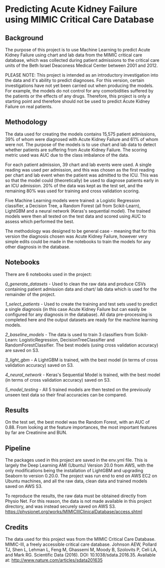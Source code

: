 # Predicting Acute Kidney Failure using MIMIC Critical Care Database

## Background
The purpose of this project is to use Machine Learning to predict Acute Kidney Failure using chart and lab data from the MIMIC critical care database, which was collected during patient admissions to the critical care units of the Beth Israel Deaconess Medical Center between 2001 and 2012.

PLEASE NOTE: This project is intended as an introductory investigation into the data and it's ability to predict diagnoses. For this version, certain investigations have not yet been carried out when producing the models. For example, the models do not control for any comorbidities suffered by the patients or the effects of any drugs. Therefore, this project is only a starting point and therefore should not be used to predict Acute Kidney Failure on real patients.

## Methodology
The data used for creating the models contains 15,575 patient admissions, 39% of whom were diagnosed with Acute Kidney Failure and 61% of whom were not. The purpose of the models is to use chart and lab data to detect whether patients are suffering from Acute Kidney Failure. The scoring metric used was AUC due to the class imbalance of the data.

For each patient admission, 39 chart and lab events were used. A single reading was used per admission, and this was chosen as the first reading per chart and lab event when the patient was admitted to the ICU. This was so that the model could (theoretically) be used to diagnose patients early in an ICU admission. 20% of the data was kept as the test set, and the remaining 80% was used for training and cross validation scoring.

Five Machine Learning models were trained: a Logistic Regression classifier, a Decision Tree, a Random Forest (all from Scikit-Learn), LightGBM and a neural network (Keras's sequential model). The trained models were then all tested on the test data and scored using AUC to assess which performed the best.

The methodology was designed to be general case - meaning that for this version the diagnosis chosen was Acute Kidney Failure, however very simple edits could be made in the notebooks to train the models for any other diagnosis in the database.

## Notebooks
There are 6 notebooks used in the project:

*0_generate_datasets* - Used to clean the raw data and produce CSVs containing patient admission data and chart/ lab data which is used for the remainder of the project.

*1_select_patients* - Used to create the training and test sets used to predict a single diagnosis (in this case Acute Kidney Failure but can easily be configured for any diagnosis in the database). All data pre-processing is completed here and the output datasets are ready for the machine learning models.

*2_baseline_models* - The data is used to train 3 classifiers from Scikit-Learn: LogisticRegression, DecisionTreeClassifier and RandomForestClassifier. The best models (using cross validation accuracy) are saved on S3.

*3_light_gbm* - A LightGBM is trained, with the best model (in terms of cross validation accuracy) saved on S3.

*4_neural_network* - Keras's Sequential Model is trained, with the best model (in terms of cross validation accuracy) saved on S3.

*5_model_testing* - All 5 trained models are then tested on the previously unseen test data so their final accuracies can be compared.

## Results
On the test set, the best model was the Random Forest, with an AUC of 0.88. From looking at the feature importances, the most important features by far are Creatinine and BUN.

## Pipeline
The packages used in this project are saved in the env.yml file. This is largely the Deep Learning AMI (Ubuntu) Version 20.0 from AWS, with the only modifications being the installation of LightGBM and upgrading Seaborn to version 0.20.0. The project was run end to end on AWS EC2 on Ubuntu machines, and all the raw data, clean data and trained models saved on AWS S3.

To reproduce the results, the raw data must be obtained directly from Physio Net. For this reason, the data is not made available in this project directory, and was instead securely saved on AWS S3. https://physionet.org/works/MIMICIIIClinicalDatabase/access.shtml

## Credits
The data used for this project was from the MIMIC Critical Care Database.
MIMIC-III, a freely accessible critical care database. Johnson AEW, Pollard TJ, Shen L, Lehman L, Feng M, Ghassemi M, Moody B, Szolovits P, Celi LA, and Mark RG. Scientific Data (2016). DOI: 10.1038/sdata.2016.35. Available at: http://www.nature.com/articles/sdata201635
